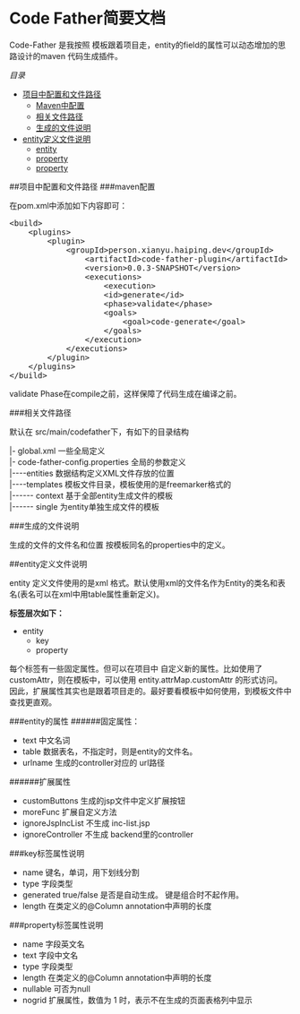 Code Father简要文档
===================

Code-Father 是我按照 模板跟着项目走，entity的field的属性可以动态增加的思路设计的maven 代码生成插件。

*目录*

*  [项目中配置和文件路径](#config)
	*  [Maven中配置](#conf_maven)
	*  [相关文件路径](#conf_path)
	*  [生成的文件说明](#gen_files)
*  [entity定义文件说明](#entity_files)
	*  [entity](#def_entity)
	*  [property](#def_key)
	*  [property](#def_property)
	
	
<a id="config"/>
##项目中配置和文件路径

<a id="conf_maven"/>
###maven配置

在pom.xml中添加如下内容即可：

<pre>
&lt;build&gt;
	&lt;plugins&gt;
		&lt;plugin&gt;
			&lt;groupId&gt;person.xianyu.haiping.dev&lt;/groupId&gt;
				&lt;artifactId&gt;code-father-plugin&lt;/artifactId&gt;
				&lt;version&gt;0.0.3-SNAPSHOT&lt;/version&gt;
				&lt;executions&gt;
					&lt;execution&gt;
					&lt;id&gt;generate&lt;/id&gt;
					&lt;phase&gt;validate&lt;/phase&gt;
					&lt;goals&gt;
						&lt;goal&gt;code-generate&lt;/goal&gt;
					&lt;/goals&gt;
				&lt;/execution&gt;
			&lt;/executions&gt;
		&lt;/plugin&gt;
	&lt;/plugins&gt;
&lt;/build&gt;
</pre>   

validate Phase在compile之前，这样保障了代码生成在编译之前。

<a id="conf_path"/>
###相关文件路径

默认在 src/main/codefather下，有如下的目录结构

 |- global.xml 一些全局定义   
 |- code-father-config.properties  全局的参数定义   
 |----entities   数据结构定义XML文件存放的位置   
 |----templates   模板文件目录，模板使用的是freemarker格式的   
 		|------ context   基于全部entity生成文件的模板   
 		|------ single    为entity单独生成文件的模板   

<a id="gen_files" />
###生成的文件说明

生成的文件的文件名和位置 按模板同名的properties中的定义。

<a id="entity_files" />
##entity定义文件说明
 
entity 定义文件使用的是xml 格式。默认使用xml的文件名作为Entity的类名和表名(表名可以在xml中用table属性重新定义)。   
 
**标签层次如下：**  

* entity  
  * key  
  * property  
  
每个标签有一些固定属性。但可以在项目中 自定义新的属性。比如使用了customAttr，则在模板中，可以使用 entity.attrMap.customAttr 的形式访问。  
因此，扩展属性其实也是跟着项目走的。最好要看模板中如何使用，到模板文件中查找更直观。
  
<a id="def_entity" />
###entity的属性
######固定属性：

* text    中文名词
* table   数据表名，不指定时，则是entity的文件名。
* urlname  生成的controller对应的 url路径  

######扩展属性

* customButtons  生成的jsp文件中定义扩展按钮
* moreFunc       扩展自定义方法
* ignoreJspIncList  不生成 inc-list.jsp	
* ignoreController	不生成 backend里的controller	

<a id="def_key" />
###key标签属性说明

* name    键名，单词，用下划线分割
* type    字段类型
* generated  true/false  是否是自动生成。 键是组合时不起作用。
* length   在类定义的@Column annotation中声明的长度

<a id="def_property" />
###property标签属性说明

* name     字段英文名
* text     字段中文名
* type     字段类型
* length   在类定义的@Column annotation中声明的长度
* nullable   可否为null
* nogrid     扩展属性，数值为 1 时，表示不在生成的页面表格列中显示




 
 
 
